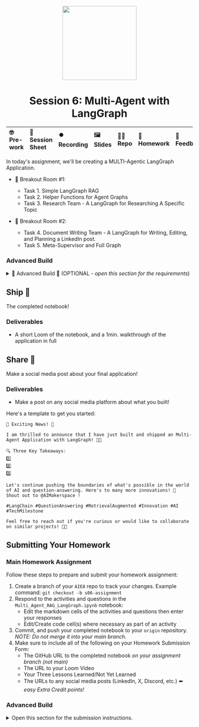 
<p align = "center" draggable=”false” ><img src="https://github.com/AI-Maker-Space/LLM-Dev-101/assets/37101144/d1343317-fa2f-41e1-8af1-1dbb18399719" 
     width="200px"
     height="auto"/>
</p>

## <h1 align="center" id="heading">Session 6: Multi-Agent with LangGraph</h1>

| 🤓 Pre-work | 📰 Session Sheet | ⏺️ Recording     | 🖼️ Slides        | 👨‍💻 Repo         | 📝 Homework      | 📁 Feedback       |
|:-----------------|:-----------------|:-----------------|:-----------------|:-----------------|:-----------------|:-----------------|

In today's assignment, we'll be creating a MULTI-Agentic LangGraph Application.

- 🤝 Breakout Room #1:
  - Task 1. Simple LangGraph RAG
  - Task 2. Helper Functions for Agent Graphs
  - Task 3. Research Team - A LangGraph for Researching A Specific Topic
  
- 🤝 Breakout Room #2:
  + Task 4. Document Writing Team - A LangGraph for Writing, Editing, and Planning a LinkedIn post.
  + Task 5. Meta-Supervisor and Full Graph

### Advanced Build

<details>
<summary>🚧 Advanced Build 🚧 (OPTIONAL - <i>open this section for the requirements</i>)</summary>
<br />

>NOTE: This can be done in place of the Main Assignment

Build a graph to produce a social media post about a given Machine Learning paper.

The graph should employ an additional team that verifies the correctness of the produced paper, and verify it fits the theme and style of your selected social media platform.

</details>

## Ship 🚢

The completed notebook!

### Deliverables

- A short Loom of the notebook, and a 1min. walkthrough of the application in full

## Share 🚀

Make a social media post about your final application!

### Deliverables

- Make a post on any social media platform about what you built!

Here's a template to get you started:

```
🚀 Exciting News! 🚀

I am thrilled to announce that I have just built and shipped an Multi-Agent Application with LangGraph! 🎉🤖

🔍 Three Key Takeaways:
1️⃣ 
2️⃣ 
3️⃣ 

Let's continue pushing the boundaries of what's possible in the world of AI and question-answering. Here's to many more innovations! 🚀
Shout out to @AIMakerspace !

#LangChain #QuestionAnswering #RetrievalAugmented #Innovation #AI #TechMilestone

Feel free to reach out if you're curious or would like to collaborate on similar projects! 🤝🔥
```

## Submitting Your Homework

### Main Homework Assignment

Follow these steps to prepare and submit your homework assignment:
1. Create a branch of your `AIE8` repo to track your changes. Example command: `git checkout -b s06-assignment`
2. Respond to the activities and questions in the `Multi_Agent_RAG_LangGraph.ipynb` notebook:
    + Edit the markdown cells of the activities and questions then enter your responses
    + Edit/Create code cell(s) where necessary as part of an activity
3. Commit, and push your completed notebook to your `origin` repository. _NOTE: Do not merge it into your main branch._
4. Make sure to include all of the following on your Homework Submission Form:
    + The GitHub URL to the completed notebook _on your assignment branch (not main)_
    + The URL to your Loom Video
    + Your Three Lessons Learned/Not Yet Learned
    + The URLs to any social media posts (LinkedIn, X, Discord, etc.) ⬅️ _easy Extra Credit points!_

### Advanced Build 
<details>
  <summary>Open this section for the submission instructions.</summary>

1. Complete the requirements for the Advanced Build
2. Make sure to include all of the following on your Homework Submission Form:
    + The GitHub URL _on your assignment branch (not main)_ to either:
      + the notebook you created or
      + the `src` folder
    + The URL to your Loom Video
    + Your Three Lessons Learned/Not Yet Learned
    + The URLs to any social media posts (LinkedIn, X, Discord, etc.) ⬅️ _easy Extra Credit points!_

</details>
